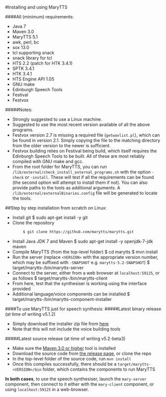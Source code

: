 #Installing and using MaryTTS

####All (minimum) requirements:
- Java 7
- Maven 3.0
- MaryTTS 5.1
- awk, perl, bc
- sox 13.0
- tcl supporting snack
- snack library for tcl
- HTS 2.2 (patch for HTK 3.4.1)
- SPTK 3.4.1
- HTK 3.4.1
- HTS Engine API 1.05
- GNU make
- Edinburgh Speech Tools
- Festival
- Festvox

#####Notes:
- Strongly suggested to use a Linux machine.
- Suggested to use the most recent version available of all the above programs.
- Festvox version 2.7 is missing a required file (`getwavlist.pl`), which can be found in version 2.1. Simply copying the file to the matching directory from the older version to the newer is sufficient.
- Festvox building relies on Festival being build, which itself requires the Edinburgh Speech Tools to be built. All of these are most reliably compiled with GNU make and gcc.
- From the root folder for MaryTTS, you can run `/lib/external/check_install_external_programs.sh` with the option `-check` or `-install`. These will test if all the requirements can be found (the second option will attempt to install them if not). You can also provide paths to the tools as additional arguments. A `/lib/external/externalBinaries.config` file will be generated to locate the tools.

##Step by step installation from scratch on Linux:
- Install git
    $ sudo apt-get install -y git
- Clone the repository
```bash
		$ git clone https://github.com/marytts/marytts.git
```
- Install Java JDK 7 and Maven
		$ sudo apt-get install -y openjdk-7-jdk maven
- Compile MaryTTS (from the top-level folder)
		$ cd marytts
		$ mvn install
- Run the server (replace `<VERSION>` with the appropriate version number, which may be suffixed with `-SNAPSHOT` e.g. `marytts-5.2-SNAPSHOT`)
		$ target/marytts-<VERSION>/bin/marytts-server
- Connect to the server, either from a web browser at `localhost:59125`, or as follows
		$ target/marytts-<VERSION>/bin/marytts-client
- From here, test that the synthesiser is working using the interface provided
- Additional language/voice components can be installed
		$ target/marytts-<VERSION>/bin/marytts-component-installer







####To use MaryTTS just for speech synthesis:
#####Latest binary release (at time of writing v5.1.2)
- Simply download the installer zip file from [here](https://github.com/marytts/marytts/releases)
- Note that this will not include the voice building tools

#####Latest source release (at time of writing v5.2-beta3)
- Make sure the [Maven 3.0 or higher](http://maven.apache.org/download.html) tool is installed
- Download the source code from [the release page](https://github.com/marytts/marytts/releases), or clone the repo
- In the top-level folder of the source code, run `mvn install`
- Once this compiles successfully, there should be a `target/marytts-<VERSION>/bin` folder, which contains the components to run MaryTTS

__In both cases__, to use the speech synthesiser, launch the `mary-server` component, then connect to it either with the `mary-client` component, or using `localhost:59125` in a web-browser.





